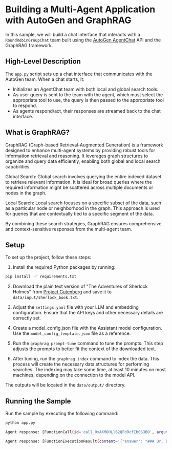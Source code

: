 # Building a Multi-Agent Application with AutoGen and GraphRAG

In this sample, we will build a chat interface that interacts with a `RoundRobinGroupChat` team built using the [AutoGen AgentChat](https://microsoft.github.io/autogen/dev/user-guide/agentchat-user-guide/index.html) API and the GraphRAG framework.


## High-Level Description

The `app.py` script sets up a chat interface that communicates with the AutoGen team. When a chat starts, it:

- Initializes an AgentChat team with both local and global search tools.
- As user query is sent to the team with the agent, which must select the appropriate tool to use, the query is then passed to the appropriate tool to respond.
- As agents respond/act, their responses are streamed back to the chat interface.

## What is GraphRAG?

GraphRAG (Graph-based Retrieval-Augmented Generation) is a framework designed to enhance multi-agent systems by providing robust tools for information retrieval and reasoning. It leverages graph structures to organize and query data efficiently, enabling both global and local search capabilities.

Global Search: Global search involves querying the entire indexed dataset to retrieve relevant information. It is ideal for broad queries where the required information might be scattered across multiple documents or nodes in the graph.

Local Search: Local search focuses on a specific subset of the data, such as a particular node or neighborhood in the graph. This approach is used for queries that are contextually tied to a specific segment of the data.

By combining these search strategies, GraphRAG ensures comprehensive and context-sensitive responses from the multi-agent team.


## Setup

To set up the project, follow these steps:

1. Install the required Python packages by running:

```bash
pip install -r requirements.txt
```

2. Download the plain text version of "The Adventures of Sherlock Holmes" from [Project Gutenberg](https://www.gutenberg.org/ebooks/1661) and save it to `data/input/sherlock_book.txt`.

3. Adjust the `settings.yaml` file with your LLM and embedding configuration. Ensure that the API keys and other necessary details are correctly set.

4. Create a model_config.json file with the Assistant model configuration. Use the `model_config_template.json` file as a reference.

5. Run the `graphrag prompt-tune` command to tune the prompts. This step adjusts the prompts to better fit the context of the downloaded text.

6. After tuning, run the `graphrag index` command to index the data. This process will create the necessary data structures for performing searches. The indexing may take some time, at least 10 minutes on most machines, depending on the connection to the model API.

The outputs will be located in the `data/output/` directory.

## Running the Sample

Run the sample by executing the following command:

```bash
python app.py

Agent response: [FunctionCall(id='call_0xAXMOHLl62QFd9cfIb0S3BO', arguments='{"query":"station-master Dr. Becher"}', name='local_search_tool')]

Agent response: [FunctionExecutionResult(content='{"answer": "### Dr. Becher and the Station-Master\\n\\nDr. Becher is an Englishman who owns a house that caught fire, and he has a foreign patient staying with him [Data: Entities (489)]. The fire at Dr. Becher\'s house was a significant event, as it was described as a great widespread whitewashed building spouting fire at every chink and window, with fire-engines striving to control the blaze [Data: Sources (91); Entities (491)]. The station-master provided information about the fire, confirming that it broke out during the night and worsened, leading to the entire place being in a blaze [Data: Sources (91)].\\n\\nThe station-master also clarified a misunderstanding about Dr. Becher\'s nationality, stating that Dr. Becher is an Englishman, contrary to the engineer\'s assumption that he might be a German. The station-master humorously noted that Dr. Becher is well-fed, unlike his foreign patient, who could benefit from some good Berkshire beef [Data: Sources (91)].\\n\\n### The Fire Incident\\n\\nThe fire at Dr. Becher\'s house was linked to a larger criminal investigation involving a gang of coiners. The fire was inadvertently started by an oil-lamp that was crushed in a press, which was part of the machinery used by the gang. This incident was a turning point in the investigation, as it led to the discovery of the gang\'s operations, although the criminals managed to escape [Data: Sources (91)].\\n\\nThe fire-engines present at the scene were unable to prevent the destruction of the house, and the firemen were perturbed by the strange arrangements they found within the building. Despite their efforts, the house was reduced to ruins, with only some twisted cylinders and iron piping remaining [Data: Sources (91); Entities (491)].\\n\\nIn summary, Dr. Becher\'s house fire was a pivotal event in the investigation of a criminal gang, with the station-master providing key information about the incident and Dr. Becher\'s identity. The fire not only highlighted the dangers associated with the gang\'s activities but also underscored the challenges faced by law enforcement in apprehending the criminals."}', call_id='call_0xAXMOHLl62QFd9cfIb0S3BO')]
```
